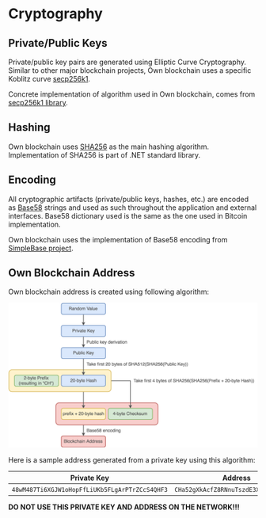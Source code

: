 # Cryptography

## Private/Public Keys

Private/public key pairs are generated using Elliptic Curve Cryptography. Similar to other major blockchain projects, Own blockchain uses a specific Koblitz curve [secp256k1](https://en.bitcoin.it/wiki/Secp256k1).

Concrete implementation of algorithm used in Own blockchain, comes from [secp256k1 library](https://github.com/bitcoin-core/secp256k1).

## Hashing

Own blockchain uses [SHA256](https://en.wikipedia.org/wiki/SHA-256) as the main hashing algorithm. Implementation of SHA256 is part of .NET standard library.

## Encoding

All cryptographic artifacts (private/public keys, hashes, etc.) are encoded as [Base58](https://en.wikipedia.org/wiki/Base58) strings and used as such throughout the application and external interfaces. Base58 dictionary used is the same as the one used in Bitcoin implementation.

Own blockchain uses the implementation of Base58 encoding from [SimpleBase project](https://github.com/ssg/SimpleBase).

## Own Blockchain Address

Own blockchain address is created using following algorithm:

![Own Blockchain Address Algorithm](OwnBlockchainAddress.png)

Here is a sample address generated from a private key using this algorithm:

Private Key | Address
---|---
`48wM487Ti6XGJW1oHopFfLiUKb5FLgArPTrZCcS4QHF3` | `CHa52gXkAcfZ8RNnuTszdE3XvxaNhtrdFrM`

**DO NOT USE THIS PRIVATE KEY AND ADDRESS ON THE NETWORK!!!**
